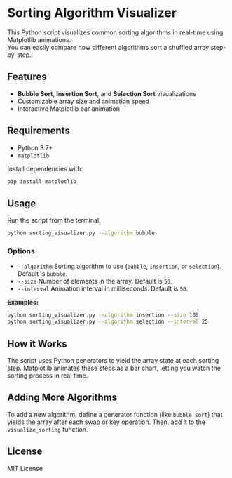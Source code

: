 # Sorting Algorithm Visualizer

This Python script visualizes common sorting algorithms in real-time using Matplotlib animations.  
You can easily compare how different algorithms sort a shuffled array step-by-step.

## Features

- **Bubble Sort**, **Insertion Sort**, and **Selection Sort** visualizations
- Customizable array size and animation speed
- Interactive Matplotlib bar animation

## Requirements

- Python 3.7+
- `matplotlib`

Install dependencies with:
```bash
pip install matplotlib
```

## Usage

Run the script from the terminal:

```bash
python sorting_visualizer.py --algorithm bubble
```

### Options

- `--algorithm`  Sorting algorithm to use (`bubble`, `insertion`, or `selection`). Default is `bubble`.
- `--size`       Number of elements in the array. Default is `50`.
- `--interval`   Animation interval in milliseconds. Default is `50`.

**Examples:**
```bash
python sorting_visualizer.py --algorithm insertion --size 100
python sorting_visualizer.py --algorithm selection --interval 25
```

## How it Works

The script uses Python generators to yield the array state at each sorting step. Matplotlib animates these steps as a bar chart, letting you watch the sorting process in real time.

## Adding More Algorithms

To add a new algorithm, define a generator function (like `bubble_sort`) that yields the array after each swap or key operation. Then, add it to the `visualize_sorting` function.

## License

MIT License
